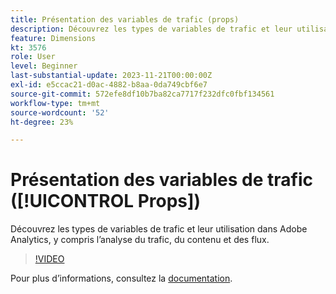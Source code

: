 ```yaml
---
title: Présentation des variables de trafic (props)
description: Découvrez les types de variables de trafic et leur utilisation dans Adobe Analytics.
feature: Dimensions
kt: 3576
role: User
level: Beginner
last-substantial-update: 2023-11-21T00:00:00Z
exl-id: e5ccac21-d0ac-4882-b8aa-0da749cbf6e7
source-git-commit: 572efe8df10b7ba82ca7717f232dfc0fbf134561
workflow-type: tm+mt
source-wordcount: '52'
ht-degree: 23%

---
```


# Présentation des variables de trafic ([!UICONTROL Props])

Découvrez les types de variables de trafic et leur utilisation dans Adobe Analytics, y compris l’analyse du trafic, du contenu et des flux.

>[!VIDEO](https://video.tv.adobe.com/v/28767/?quality=12&learn=on)

Pour plus dʼinformations, consultez la [documentation](https://experienceleague.adobe.com/docs/analytics/components/dimensions/prop.html?lang=fr).
